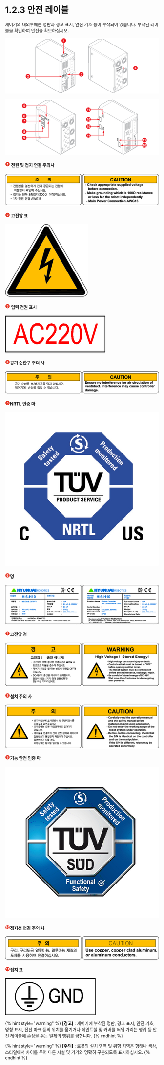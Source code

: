 # 1.2.3 안전 레이블

제어기의 내외부에는 명판과 경고 표시, 안전 기호 등이 부착되어 있습니다. 부착된 레이블을 확인하여 안전을 확보하십시오.

![&#xADF8;&#xB9BC; 1 &#xC548;&#xC804; &#xB808;&#xC774;&#xBE14; &#xBD80;&#xCC29; &#xC704;&#xCE58;: &#xC804;&#xBA74;&#xACFC; &#xC717;&#xBA74;\(&#xC88C;\) / &#xB4B7;&#xBA74;\(&#xC6B0;\)](../../.gitbook/assets/safety_labels_1.png)

![&#xADF8;&#xB9BC; 2 &#xC548;&#xC804; &#xB808;&#xC774;&#xBE14; &#xBD80;&#xCC29; &#xC704;&#xCE58;: &#xC678;&#xCE21;&#xBA74;\(&#xC88C;\) / &#xB0B4;&#xCE21;&#xBA74;\(&#xC6B0;\)](../../.gitbook/assets/safety_labels_2.png)



#### ![](../../.gitbook/assets/1.png) 전원 및 접지 연결 주의사

![&#xAD6D;&#xBB38; &#xB808;&#xC774;&#xBE14; \(&#xC88C;\) / &#xC601;&#xBB38; &#xB808;&#xC774;&#xBE14; \(&#xC6B0;\)](../../.gitbook/assets/image%20%2827%29.png)

#### ![](../../.gitbook/assets/2.png) 고전압 표

![&#xAD6D;&#xBB38; &#xB808;&#xC774;&#xBE14; / &#xC601;&#xBB38; &#xB808;&#xC774;&#xBE14;](../../.gitbook/assets/image%20%2829%29.png)

####  ![](../../.gitbook/assets/3.png) 입력 전원 표시

![&#xAD6D;&#xBB38; &#xB808;&#xC774;&#xBE14; / &#xC601;&#xBB38; &#xB808;&#xC774;&#xBE14;](../../.gitbook/assets/image%20%2825%29.png)

#### ![](../../.gitbook/assets/4.png)공기 순환구 주의 사

![&#xAD6D;&#xBB38; &#xB808;&#xC774;&#xBE14; \(&#xC88C;\) / &#xC601;&#xBB38; &#xB808;&#xC774;&#xBE14; \(&#xC6B0;\)](../../.gitbook/assets/image%20%2811%29.png)

#### ![](../../.gitbook/assets/5.png)NRTL 인증 마

![&#xAD6D;&#xBB38; &#xB808;&#xC774;&#xBE14; / &#xC601;&#xBB38; &#xB808;&#xC774;&#xBE14;](../../.gitbook/assets/image26.png)

#### ![](../../.gitbook/assets/6.png)명

![&#xAD6D;&#xBB38; &#xB808;&#xC774;&#xBE14; \(&#xC88C;\) / &#xC601;&#xBB38; &#xB808;&#xC774;&#xBE14; \(&#xC6B0;\)](../../.gitbook/assets/image%20%2830%29.png)

#### ![](../../.gitbook/assets/7.png)고전압 경

![&#xAD6D;&#xBB38; &#xB808;&#xC774;&#xBE14; \(&#xC88C;\) / &#xC601;&#xBB38; &#xB808;&#xC774;&#xBE14; \(&#xC6B0;\)](../../.gitbook/assets/image%20%2810%29.png)

#### ![](../../.gitbook/assets/8.png)설치 주의 사

![&#xAD6D;&#xBB38; &#xB808;&#xC774;&#xBE14; \(&#xC88C;\) / &#xC601;&#xBB38; &#xB808;&#xC774;&#xBE14; \(&#xC6B0;\)](../../.gitbook/assets/image%20%2832%29.png)

#### ![](../../.gitbook/assets/9.png)기능 안전 인증 마

![&#xAD6D;&#xBB38; &#xB808;&#xC774;&#xBE14; / &#xC601;&#xBB38; &#xB808;&#xC774;&#xBE14;](../../.gitbook/assets/image37.png)

#### ![](../../.gitbook/assets/10.png)접지선 연결 주의 사

![&#xAD6D;&#xBB38; &#xB808;&#xC774;&#xBE14; \(&#xC88C;\) / &#xC601;&#xBB38; &#xB808;&#xC774;&#xBE14; \(&#xC6B0;\)](../../.gitbook/assets/image%20%2819%29.png)

#### ![](../../.gitbook/assets/11.png)접지 표

![&#xAD6D;&#xBB38; &#xB808;&#xC774;&#xBE14; / &#xC601;&#xBB38; &#xB808;&#xC774;&#xBE14;](../../.gitbook/assets/image42.jpeg)

{% hint style="warning" %}
**\[경고\]** : 제어기에 부착된 명판, 경고 표시, 안전 기호, 명칭 표시, 전선 마크 등의 위치를 옮기거나 페인트칠 및 커버를 씌워 가리는 행위 등 안전 레이블에 손상을 주는 일체의 행위를 금합니다.
{% endhint %}

{% hint style="warning" %}
**\[주의\]** : 로봇의 설치 영역 및 위험 지역은 형태나 색상, 스타일에서 차이를 두어 다른 시설 및 기기와 명확히 구분되도록 표시하십시오.
{% endhint %}

